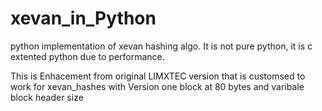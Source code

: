 # xevan_in_Python
python implementation of xevan hashing algo.
It is not pure python, it is c extented python due to performance.

This is Enhacement from original LIMXTEC version that is customsed to work for xevan_hashes 
with Version one block at 80 bytes and varibale block header size

